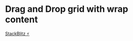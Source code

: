 # Drag and Drop grid with wrap content

[StackBlitz ⚡️](https://stackblitz.com/edit/angular-ivy-ghccqq)

